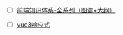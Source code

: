 - [ ] [前端知识体系-全系列（图谱+大纲）](https://segmentfault.com/a/1190000039085521)

- [ ] [vue3响应式](https://zhuanlan.zhihu.com/p/590174780)

